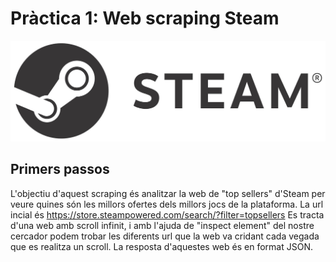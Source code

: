 # Pràctica 1: Web scraping Steam
<div align="center">
    <img src="img/steam.jpg?raw=true">
</div>

## Primers passos
L'objectiu d'aquest scraping és analitzar la web de "top sellers" d'Steam per veure quines són les millors ofertes dels millors jocs de la plataforma. 
La url incial és https://store.steampowered.com/search/?filter=topsellers
Es tracta d'una web amb scroll infinit, i amb l'ajuda de "inspect element" del nostre cercador podem trobar les diferents url que la web va cridant cada vegada que es realitza un scroll. La resposta d'aquestes web és en format JSON.